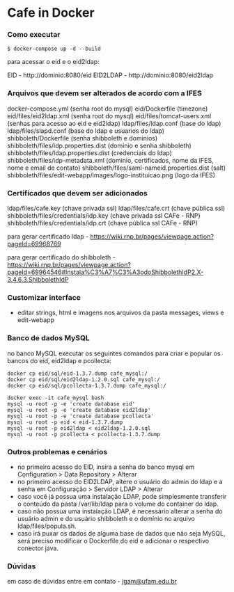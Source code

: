 Cafe in Docker
==============

### Como executar

```console
$ docker-compose up -d --build
```

para acessar o eid e o eid2ldap:

EID - http://dominio:8080/eid
EID2LDAP - http://dominio:8080/eid2ldap

### Arquivos que devem ser alterados de acordo com a IFES

docker-compose.yml (senha root do mysql)
eid/Dockerfile (timezone)
eid/files/eid2ldap.xml (senha root do mysql)
eid/files/tomcat-users.xml (senhas para acesso ao eid e eid2ldap)
ldap/files/ldap.conf (base do ldap)
ldap/files/slapd.conf (base do ldap e usuarios do ldap)
shibboleth/Dockerfile (senha shibboleth e dominios)
shibboleth/files/idp.properties.dist (dominio e senha shibboleth)
shibboleth/files/ldap.properties.dist (credenciais do ldap)
shibboleth/files/idp-metadata.xml (dominio, certificados, nome da IFES, nome e email de contato)
shibboleth/files/saml-nameid.properties.dist (salt)
shibboleth/files/edit-webapp/images/logo-instituicao.png (logo da IFES)

### Certificados que devem ser adicionados

ldap/files/cafe.key (chave privada ssl)
ldap/files/cafe.crt (chave pública ssl)
shibboleth/files/credentials/idp.key (chave privada ssl CAFe - RNP)
shibboleth/files/credentials/idp.crt (chave pública ssl CAFe - RNP)

para gerar certificado ldap - https://wiki.rnp.br/pages/viewpage.action?pageId=69968769

para gerar certificado do shibboleth - https://wiki.rnp.br/pages/viewpage.action?pageId=69964546#Instala%C3%A7%C3%A3odoShibbolethIdP2.X-3.4.6.3.ShibbolethIdP


### Customizar interface

- editar strings, html e imagens nos arquivos da pasta messages, views e edit-webapp

### Banco de dados MySQL

no banco MySQL executar os seguintes comandos para criar e popular os bancos do eid, eid2ldap e pcollecta:

```console
docker cp eid/sql/eid-1.3.7.dump cafe_mysql:/
docker cp eid/sql/eid2ldap-1.2.0.sql cafe_mysql:/
docker cp eid/sql/pcollecta-1.3.7.dump cafe_mysql:/

docker exec -it cafe_mysql bash
mysql -u root -p -e 'create database eid'
mysql -u root -p -e 'create database eid2ldap'
mysql -u root -p -e 'create database pcollecta'
mysql -u root -p eid < eid-1.3.7.dump
mysql -u root -p eid2ldap < eid2ldap-1.2.0.sql
mysql -u root -p pcollecta < pcollecta-1.3.7.dump
```

### Outros problemas e cenários

- no primeiro acesso do EID, insira a senha do banco mysql em Configuration > Data Repository > Alterar
- no primeiro acesso do EID2LDAP, altere o usuário do admin do ldap e a senha em Configuração > Servidor LDAP > Alterar
- caso você já possua uma instalação LDAP, pode simplesmente transferir o conteúdo da pasta /var/lib/ldap para o volume do container do ldap.
- caso não possua uma instalação LDAP, é necessário alterar a senha do usuário admin e do usuário shibboleth e o domínio no arquivo ldap/files/popula.sh.
- caso irá puxar os dados de alguma base de dados que não seja MySQL, será preciso modificar o Dockerfile do eid e adicionar o respectivo conector java.

### Dúvidas

em caso de dúvidas entre em contato - jgam@ufam.edu.br
